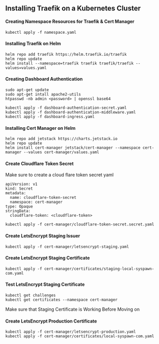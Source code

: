 ## Installing Traefik on a Kubernetes Cluster

#### Creating Namespace Resources for Traefik & Cert Manager
```
kubectl apply -f namespace.yaml
```

#### Installing Traefik on Helm
```
helm repo add traefik https://helm.traefik.io/traefik
helm repo update
helm install --namespace=traefik traefik traefik/traefik --values=values.yaml
```

#### Creating Dashboard Authentication
```
sudo apt-get update
sudo apt-get intall apache2-utils
htpasswd -nb admin <password> | openssl base64

kubectl apply -f dashboard-authentication-secret.yaml
kubectl apply -f dashboard-authentication-middleware.yaml
kubectl apply -f dashboard-ingress.yaml
```

#### Installing Cert Manager on Helm
```
helm repo add jetstack https://charts.jetstack.io
helm repo update
helm install cert-manager jetstack/cert-manager --namespace cert-manager --values cert-manager/values.yaml
```

#### Create Cloudflare Token Secret

Make sure to create a cloud flare token secret yaml
```
apiVersion: v1
kind: Secret
metadata:
  name: cloudflare-token-secret
  namespace: cert-manager
type: Opaque
stringData:
  cloudflare-token: <cloudflare-token>
```

```
kubectl apply -f cert-manager/cloudflare-token-secret.secret.yaml
```

#### Create LetsEncrypt Staging Issuer
```
kubectl apply -f cert-manager/letsencrypt-staging.yaml
```

#### Create LetsEncrypt Staging Certificate
```
kubectl apply -f cert-manager/certificates/staging-local-syspawn-com.yaml
```

#### Test LetsEncrypt Staging Certificate
```
kubectl get challenges
kubectl get certificates --namespace cert-manager
```

Make sure that Staging Certificate is Working Before Moving on

#### Create LetsEncrypt Production Certificate
```
kubectl apply -f cert-manager/letsencrypt-production.yaml
kubectl apply -f cert-manager/certificates/local-syspawn-com.yaml
```
